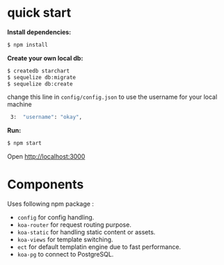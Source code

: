 quick start
=============

**Install dependencies:**

```sh
$ npm install
```

**Create your own local db:**

```sh
$ createdb starchart
$ sequelize db:migrate
$ sequelize db:create
```

change this line in `config/config.json` to use the username for your local machine

```sh
 3:  "username": "okay",
```

**Run:**

```sh
$ npm start
```

Open [http://localhost:3000](http://localhost:3000)

Components
==========

Uses following npm package : 

* `config` for config handling.
* `koa-router` for request routing purpose.
* `koa-static` for handling static content or assets.
* `koa-views` for template switching.
* `ect` for default templatin engine due to fast performance.
* `koa-pg` to connect to PostgreSQL.